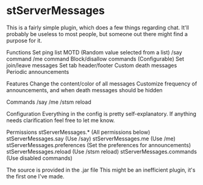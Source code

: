 # stServerMessages
This is a fairly simple plugin, which does a few things regarding chat. It'll probably be useless to most people, but someone out there might find a purpose for it.

Functions
Set ping list MOTD (Random value selected from a list)
/say command
/me command
Block/disallow commands (Configurable)
Set join/leave messages
Set tab header/footer
Custom death messages
Periodic announcements

Features
Change the content/color of all messages
Customize frequency of announcements, and when death messages should be hidden

Commands
/say <string>
/me <string>
/stsm reload

Configuration
Everything in the config is pretty self-explanatory. If anything needs clarification feel free to let me know.

Permissions
stServerMessages.* (All permissions below)
stServerMessages.say (Use /say)
stServerMessages.me (Use /me)
stServerMessages.preferences (Set the preferences for announcements)
stServerMessages.reload (Use /stsm reload)
stServerMessages.commands (Use disabled commands)

The source is provided in the .jar file
This might be an inefficient plugin, it's the first one I've made.
